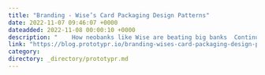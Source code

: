 ```yaml
---
title: "Branding - Wise’s Card Packaging Design Patterns"
date: 2022-11-07 09:46:07 +0000
dateadded: 2022-11-08 00:00:10 +0000
description: "    How neobanks like Wise are beating big banks  Continue reading on Prototypr »  "
link: "https://blog.prototypr.io/branding-wises-card-packaging-design-patterns-dac69c78392c?source=rss----eb297ea1161a---4"
category:
directory: _directory/prototypr.md
---
```

